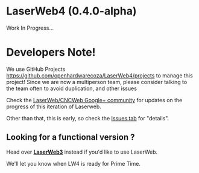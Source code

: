 # LaserWeb4 (0.4.0-alpha)
Work In Progress...

# Developers Note!
We use GitHub Projects https://github.com/openhardwarecoza/LaserWeb4/projects to manage this project!  Since we are now a multiperson team, please consider talking to the team often to avoid duplication, and other issues

Check the [LaserWeb/CNCWeb Google+ community](https://plus.google.com/u/0/communities/115879488566665599508) for updates on the progress of this iteration of Laserweb.

Other than that, this is early, so check the [Issues tab](https://github.com/openhardwarecoza/LaserWeb4/issues) for "details".

## Looking for a functional version ?
Head over **[LaserWeb3](https://github.com/openhardwarecoza/LaserWeb3/)** instead if you'd like to use LaserWeb.

We'll let you know when LW4 is ready for Prime Time.
